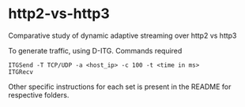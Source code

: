 # http2-vs-http3
Comparative study of dynamic adaptive streaming over http2 vs http3

To generate traffic, using D-ITG. Commands required
```
ITGSend -T TCP/UDP -a <host_ip> -c 100 -t <time in ms>
ITGRecv
```

Other specific instructions for each set is present in the README for respective folders.